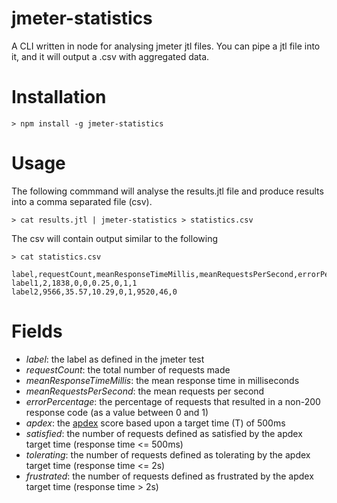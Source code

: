# jmeter-statistics
A CLI written in node for analysing jmeter jtl files. You can pipe a jtl file into it, and it will output a .csv with aggregated data.

# Installation
```
> npm install -g jmeter-statistics
```

# Usage
The following commmand will analyse the results.jtl file and produce results into a comma separated file (csv).
```
> cat results.jtl | jmeter-statistics > statistics.csv
```
The csv will contain output similar to the following
```
> cat statistics.csv

label,requestCount,meanResponseTimeMillis,meanRequestsPerSecond,errorPercentage,apdex,satisfied,tolerating,frustrated
label1,2,1838,0,0,0.25,0,1,1
label2,9566,35.57,10.29,0,1,9520,46,0
```

# Fields
- *label*: the label as defined in the jmeter test
- *requestCount*: the total number of requests made
- *meanResponseTimeMillis*: the mean response time in milliseconds
- *meanRequestsPerSecond*: the mean requests per second
- *errorPercentage*: the percentage of requests that resulted in a non-200 response code (as a value between 0 and 1)
- *apdex*: the [apdex](https://en.wikipedia.org/wiki/Apdex) score based upon a target time (T) of 500ms
- *satisfied*: the number of requests defined as satisfied by the apdex target time (response time <= 500ms)
- *tolerating*: the number of requests defined as tolerating by the apdex target time (response time <= 2s)
- *frustrated*: the number of requests defined as frustrated by the apdex target time (response time > 2s)
